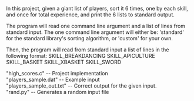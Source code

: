 In this project, given a giant list of players, sort it 6 times, 
one by each skill, and once for total experience, and print the 6 lists to standard output. 

The program will read one command line argument and a list of lines from standard input. 
The one command line argument will either be: 'standard' for the standard library's sorting algorithm, or 'custom' for your own. 

Then, the program will read from standard input a list of lines in the following format:
SKILL_BREAKDANCING SKILL_APICULTURE SKILL_BASKET SKILL_XBASKET SKILL_SWORD


"high_scores.c" -- Project implementation<br />
"players_sample.dat" -- Example input<br />
"players_sample_out.txt" -- Correct output for the given input.<br />
"rand.py" -- Generates a random input file


